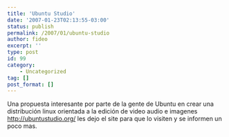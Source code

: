 ```yaml
---
title: 'Ubuntu Studio'
date: '2007-01-23T02:13:55-03:00'
status: publish
permalink: /2007/01/ubuntu-studio
author: fideo
excerpt: ''
type: post
id: 99
category:
    - Uncategorized
tag: []
post_format: []
---
```

Una propuesta interesante por parte de la gente de Ubuntu en crear una distribución linux orientada a la edición de video audio e imagenes <http://ubuntustudio.org/> les dejo el site para que lo visiten y se informen un poco mas.